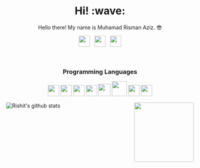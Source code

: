 <h1 align='center'> Hi! :wave:</h1>
<p align='center'> Hello there! My name is Muhamad Risman Aziz. 😎 </p>
<p align='center'>
<a href="https://twitter.com/F0xBase"><img height="30" src="https://github.com/dandyraka/dandyraka/blob/master/images/twitter.png?raw=true"></a>&nbsp;&nbsp;
<a href="https://instagram.com/mrismanaziz"><img height="30" src="https://github.com/dandyraka/dandyraka/blob/master/images/instagram.jpg?raw=true"></a>&nbsp;&nbsp;
<a href="https://www.facebook.com/pwn.id"><img height="30" src="https://github.com/dandyraka/dandyraka/blob/master/images/facebook.png?raw=true"></a>
</p><br/>
<h3 align='center'> Programming Languages </h3>
<p align="center">
 <img height="30" src="https://github.com/dandyraka/dandyraka/blob/master/images/python2.png">
 <img height="30" src="https://github.com/dandyraka/dandyraka/blob/master/images/html.svg">
 <img height="30" src="https://github.com/dandyraka/dandyraka/blob/master/images/css.svg">
 <img height="30" src="https://github.com/dandyraka/dandyraka/blob/master/images/js.svg">
 <img height="33" src="https://github.com/dandyraka/dandyraka/blob/master/images/bootstrap.svg">
 <img height="40" src="https://github.com/dandyraka/dandyraka/blob/master/images/php.svg">
 <img height="30" src="https://github.com/dandyraka/dandyraka/blob/master/images/sql.svg">
 <img height="30" src="https://github.com/dandyraka/dandyraka/blob/master/images/git.png">
</p>
<p>
 <img align='right' src='https://github.com/dandyraka/dandyraka/blob/master/images/cat_coding.gif' width='160"'>
</p>

![Rishit's github stats](https://github-readme-stats.vercel.app/api?username=mrismanaziz&hide=["issues"]&show_icons=true&title_color=fff&icon_color=fff&text_color=fff&bg_color=FE9419)
